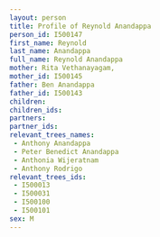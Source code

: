 ```yaml
---
layout: person
title: Profile of Reynold Anandappa
person_id: I500147
first_name: Reynold
last_name: Anandappa
full_name: Reynold Anandappa
mother: Rita Vethanayagam,
mother_id: I500145
father: Ben Anandappa
father_id: I500143
children:
children_ids:
partners:
partner_ids:
relevant_trees_names:
 - Anthony Anandappa
 - Peter Benedict Anandappa
 - Anthonia Wijeratnam
 - Anthony Rodrigo
relevant_trees_ids:
 - I500013
 - I500031
 - I500100
 - I500101
sex: M
---
```


